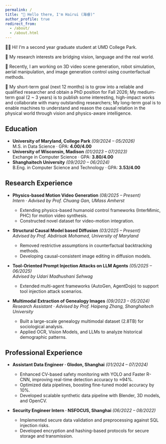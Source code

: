 ```yaml
---
permalink: /
title: "👋 Hello there, I'm Hairui (海睿)"
author_profile: true
redirect_from: 
  - /about/
  - /about.html
---
```

👨‍🔬 Hi! I’m a second year graduate student at UMD College Park. 

🔬 My research interests are bridging vision, language and the real world.

📖 Recently, I am working on 3D video scene generation, robot simulation, aerial manipulation, and image generation control using counterfactual methods.

🎯 My short-term goal (next 12 months) is to grow into a reliable and qualified researcher and obtain a PhD position for Fall 2026; My medium-term goal (2 ~ 3 years) is to publish some interesting, high-impact works and collaborate with many outstanding researchers; My long-term goal is to enable machines to understand and reason the causal relation in the physical world through vision and physics-aware intelligence.

## Education

- **University of Maryland, College Park** *(09/2024 – 05/2026)*  
  M.S. in Data Science · GPA: **4.00/4.00**
- **University of Wisconsin, Madison** *(01/2023 – 07/2023)*  
  Exchange in Computer Science · GPA: **3.80/4.00**
- **Shanghaitech University** *(09/2020 – 06/2024)*  
  B.Eng. in Computer Science and Technology · GPA: **3.53/4.00**


## Research Experience

- **Physics-based Motion Video Generation** *(08/2025 – Present)*  
  *Intern · Advised by Prof. Chuang Gan, UMass Amherst*  
  - Extending physics-based humanoid control frameworks (InterMimic, PHC) for motion video synthesis.  
  - Constructed novel dataset for video-motion integration.

- **Structural Causal Model based Diffusion** *(03/2025 – Present)*  
  *Advised by Prof. Abdirisak Mohamed, University of Maryland*  
  - Removed restrictive assumptions in counterfactual backtracking methods.  
  - Developing causal-consistent image editing in diffusion models.

- **Tool-Oriented Prompt Injection Attacks on LLM Agents** *(05/2025 – 06/2025)*  
  *Advised by Udari Madhushani Sehwag*  
  - Extended multi-agent frameworks (AutoGen, AgentDojo) to support tool injection attack scenarios.

- **Multimodal Extraction of Genealogy Images** *(09/2023 – 05/2024)*  
  *Research Assistant · Advised by Prof. Haipeng Zhang, Shanghaitech University*  
  - Built a large-scale genealogy multimodal dataset (2.8TB) for sociological analysis.  
  - Applied OCR, Vision Models, and LLMs to analyze historical demographic patterns.


## Professional Experience

- **Assistant Data Engineer · Glodon, Shanghai** *(01/2024 – 07/2024)*  
  - Enhanced CV-based safety monitoring with YOLO and Faster R-CNN, improving real-time detection accuracy to ≈94%.  
  - Optimized data pipelines, boosting fine-tuned model accuracy by 10%.  
  - Developed scalable synthetic data pipeline with Blender, 3D models, and OpenCV.

- **Security Engineer Intern · NSFOCUS, Shanghai** *(06/2022 – 08/2022)*  
  - Implemented secure data validation and preprocessing against SQL injection risks.  
  - Developed encryption and hashing-based protocols for secure storage and transmission.
